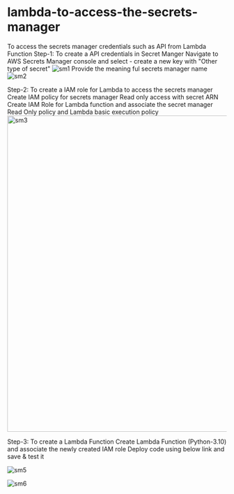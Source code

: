 # lambda-to-access-the-secrets-manager
To access the secrets manager credentials such as API from Lambda Function
Step-1: To create a API credentials in Secret Manger
Navigate to AWS Secrets Manager console and select - create a new key with "Other type of secret"
![sm1](https://github.com/kohlidevops/lambda-to-access-the-secrets-manager/assets/100069489/e9ffe242-e1dc-4c1b-830c-655e8a5b8735)
Provide the meaning ful secrets manager name
![sm2](https://github.com/kohlidevops/lambda-to-access-the-secrets-manager/assets/100069489/b4f35e0a-28fc-4f4b-80fd-3fb0381c1c69)

Step-2: To create a IAM role for Lambda to access the secrets manager
Create IAM policy for secrets manager Read only access with secret ARN
Create IAM Role for Lambda function and associate the secret manager Read Only policy and Lambda basic execution policy
<img width="724" alt="sm3" src="https://github.com/kohlidevops/lambda-to-access-the-secrets-manager/assets/100069489/0daf394c-8dd1-4c3e-8687-0b27ad58088c">

Step-3: To create a Lambda Function
Create Lambda Function (Python-3.10) and associate the newly created IAM role
Deploy code using below link and save & test it

![sm5](https://github.com/kohlidevops/lambda-to-access-the-secrets-manager/assets/100069489/e088255c-ebb4-4165-845a-f78577329bc3)

![sm6](https://github.com/kohlidevops/lambda-to-access-the-secrets-manager/assets/100069489/0d2ce2b4-5fb9-44de-8ce4-2615f38c47c6)

